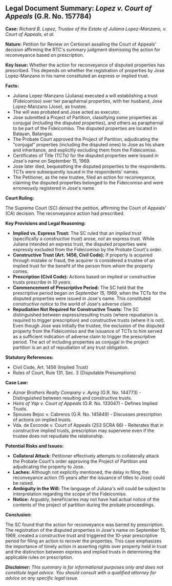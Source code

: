 ## Legal Document Summary: *Lopez v. Court of Appeals* (G.R. No. 157784)

**Case:** *Richard B. Lopez, Trustee of the Estate of Juliana Lopez-Manzano, v. Court of Appeals, et al.*

**Nature:** Petition for Review on Certiorari assailing the Court of Appeals' decision affirming the RTC's summary judgment dismissing the action for reconveyance based on prescription.

**Key Issue:** Whether the action for reconveyance of disputed properties has prescribed. This depends on whether the registration of properties by Jose Lopez-Manzano in his name constituted an express or implied trust.

**Facts:**

*   Juliana Lopez-Manzano (Juliana) executed a will establishing a trust (Fideicomiso) over her paraphernal properties, with her husband, Jose Lopez-Manzano (Jose), as trustee.
*   The will was probated and Jose acted as executor.
*   Jose submitted a Project of Partition, classifying some properties as conjugal (including the disputed properties), and others as paraphernal to be part of the Fideicomiso. The disputed properties are located in Balayan, Batangas.
*   The Probate Court approved the Project of Partition, adjudicating the "conjugal" properties (including the disputed ones) to Jose as his share and inheritance, and explicitly excluding them from the Fideicomiso.
*   Certificates of Title (TCTs) for the disputed properties were issued in Jose's name on September 15, 1969.
*   Jose later died, bequeathing the disputed properties to the respondents. TCTs were subsequently issued in the respondents' names.
*   The Petitioner, as the new trustee, filed an action for reconveyance, claiming the disputed properties belonged to the Fideicomiso and were erroneously registered in Jose's name.

**Court Ruling:**

The Supreme Court (SC) *denied* the petition, affirming the Court of Appeals' (CA) decision. The reconveyance action had prescribed.

**Key Provisions and Legal Reasoning:**

*   **Implied vs. Express Trust:** The SC ruled that an *implied trust* (specifically a *constructive trust*) arose, *not* an express trust. While Juliana intended an express trust, the disputed properties were expressly excluded from the Fideicomiso by the Probate Court's order.
*   **Constructive Trust (Art. 1456, Civil Code):** If property is acquired through mistake or fraud, the acquirer is considered a trustee of an implied trust for the benefit of the person from whom the property comes.
*   **Prescription (Civil Code):** Actions based on implied or constructive trusts prescribe in *10 years*.
*   **Commencement of Prescriptive Period:** The SC held that the prescriptive period began *on September 15, 1969*, when the TCTs for the disputed properties were issued in Jose's name. This constituted *constructive notice* to the world of Jose's adverse claim.
*   **Repudiation Not Required for Constructive Trusts:** The SC distinguished between express/resulting trusts (where repudiation is required to trigger prescription) and constructive trusts (where it is not). Even though Jose was initially the trustee, the exclusion of the disputed property from the Fideicomiso and the issuance of TCTs to him served as a sufficient indication of adverse claim to trigger the prescriptive period. The act of including properties as conjugal in the project partition is an act of repudiation of any trust obligation.

**Statutory References:**

*   Civil Code, Art. 1456 (Implied Trust)
*   Rules of Court, Rule 131, Sec. 3 (Disputable Presumptions)

**Case Law:**

*   *Aznar Brothers Realty Company v. Aying* (G.R. No. 144773) - Distinguished between resulting and constructive trusts.
*   *Heirs of Yap v. Court of Appeals* (G.R. No. 133047) - Defines Implied Trusts.
*   Spouses Bejoc v. Cabreros (G.R. No. 145849) - Discusses prescription of actions on implied trusts.
*  Vda. de Esconde v. Court of Appeals (253 SCRA 66) - Reiterates that in constructive implied trusts, prescription may supervene even if the trustee does not repudiate the relationship.

**Potential Risks and Issues:**

*   **Collateral Attack:** Petitioner effectively attempts to collaterally attack the Probate Court's order approving the Project of Partition and adjudicating the property to Jose.
*   **Laches:** Although not explicitly mentioned, the delay in filing the reconveyance action (15 years after the issuance of titles to Jose) could be raised.
*   **Ambiguity in the Will:** The language of Juliana's will could be subject to interpretation regarding the scope of the Fideicomiso.
*   **Notice:** Arguably, beneficiaries may not have had actual notice of the contents of the project of partition during the probate proceedings.

**Conclusion:**

The SC found that the action for reconveyance was barred by prescription. The registration of the disputed properties in Jose's name on September 15, 1969, created a constructive trust and triggered the 10-year prescriptive period for filing an action to recover the properties. This case emphasizes the importance of timely action in asserting rights over property held in trust and the distinction between express and implied trusts in determining the applicable rules on prescription.

***Disclaimer:** This summary is for informational purposes only and does not constitute legal advice. You should consult with a qualified attorney for advice on any specific legal issue.*
